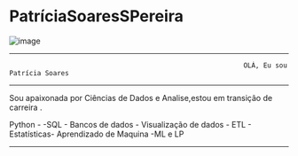 # PatríciaSoaresSPereira




![image](https://github.com/PatriciaSoaresSPereira/Patr-ciaSoaresSPereira/assets/136263539/f9f9967c-e0f1-4363-b0e3-8ecbbdf2320f)

________________________________________________________________________________________________________________________________________________________________________________________________________________________________________________________________________________

                                                               OLÁ, Eu sou Patrícia Soares 

________________________________________________________________________________________________________________________________________________________________________________________________________________________________________________________________________________

Sou apaixonada por Ciências de Dados e Analise,estou em transição de carreira .

Python - -SQL - Bancos de dados - Visualização de dados - ETL - Estatísticas- Aprendizado de Maquina -ML e LP 

_________________________________________________________________________________________________________________________________________________________________________________________________________________________________________________________________________________





